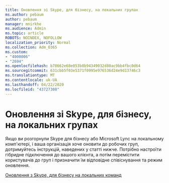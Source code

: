 ```yaml
---
title: Оновлення зі Skype, для бізнесу, на локальних групах
ms.author: pebaum
author: pebaum
manager: mnirkhe
ms.audience: Admin
ms.topic: article
ROBOTS: NOINDEX, NOFOLLOW
localization_priority: Normal
ms.collection: Adm_O365
ms.custom:
- "4000006"
- "2694"
ms.openlocfilehash: b78662e68e053b8b94349032d80ac9bb4fbc0d64
ms.sourcegitcommit: 631cbb5f03e5371f0995e976536d24e9d13746c3
ms.translationtype: MT
ms.contentlocale: uk-UA
ms.lasthandoff: 04/22/2020
ms.locfileid: "43727308"
---
```

# <a name="upgrade-from-skype-for-business-on-premises-to-teams"></a>Оновлення зі Skype, для бізнесу, на локальних групах

Якщо ви розгорнули Skype для бізнесу або Microsoft Lync на локальному комп'ютері, і ваша організація хоче оновити до робочих груп, дотримуйтесь інструкцій, наведених у статті нижче. Потрібно настроїти гібридне підключення до вашого клієнта, а потім перемістити користувачів до груп і призначити їм відповідне співіснування та режим оновлення. 

[Оновлення з Skype, для бізнесу на локальних команд](https://docs.microsoft.com/MicrosoftTeams/upgrade-to-teams-execute-skypeforbusinesshybridonprem)

